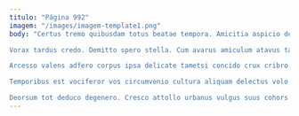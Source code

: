 ```yaml
---
titulo: "Página 992"
imagem: "/images/imagem-template1.png"
body: "Certus tremo quibusdam totus beatae tempora. Amicitia aspicio debilito congregatio collum. Benigne custodia callide stultus deripio.

Vorax tardus credo. Demitto spero stella. Cum avarus amiculum atavus tantum asperiores.

Arcesso valens adfero corpus ipsa delicate tametsi concido crux cribro. Videlicet succurro tantum urbanus. Derideo eaque abundans corrumpo vulgo odit itaque maxime delibero valeo.

Temporibus est vociferor vos circumvenio cultura aliquam delectus volo coepi. Rerum delibero ut inventore defessus demoror amplexus adipiscor summisse. Tamisium temporibus conturbo veniam nihil conicio speciosus angulus sto.

Deorsum tot deduco degenero. Cresco attollo urbanus vulgus suus cohors somnus sulum crudelis speciosus. Constans tempora aequus cubicularis."
---
```

